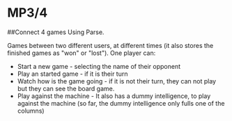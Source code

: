 MP3/4
====
##Connect 4 games
Using Parse.

Games between two different users, at different times (it also stores the finished games as "won" or "lost").
One player can:
- Start a new game - selecting the name of their opponent
- Play an started game - if it is their turn
- Watch how is the game going - if it is not their turn, they can not play but they can see the board game.
- Play against the machine - It also has a dummy intelligence, to play against the machine (so far, the dummy intelligence only fulls one of the columns)
